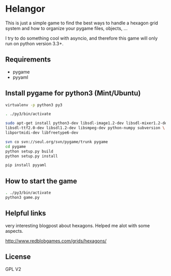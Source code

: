 Helangor
========

This is just a simple game to find the best ways to handle a hexagon grid
system and how to organize your pygame files, objects, ...

I try to do something cool with asyncio, and therefore this game will only
run on python version 3.3+.

Requirements
------------

- pygame
- pyyaml


Install pygame for python3 (Mint/Ubuntu)
----------------------------------------

```bash
virtualenv -p python3 py3

. ./py3/bin/activate

sudo apt-get install python3-dev libsdl-image1.2-dev libsdl-mixer1.2-dev \
libsdl-ttf2.0-dev libsdl1.2-dev libsmpeg-dev python-numpy subversion \
libportmidi-dev libfreetype6-dev

svn co svn://seul.org/svn/pygame/trunk pygame
cd pygame
python setup.py build
python setup.py install

pip install pyyaml
```

How to start the game
---------------------

```bash
. ./py3/bin/activate
python3 game.py
```

Helpful links
-------------

very interesting blogpost about hexagons. Helped me alot with some aspects.

http://www.redblobgames.com/grids/hexagons/

License
-------

GPL V2
